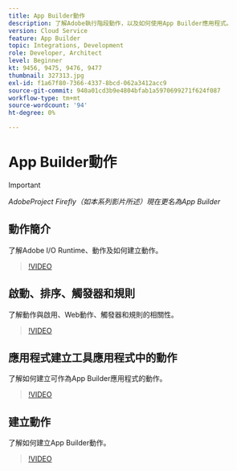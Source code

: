 ```yaml
---
title: App Builder動作
description: 了解Adobe執行階段動作，以及如何使用App Builder應用程式。
version: Cloud Service
feature: App Builder
topic: Integrations, Development
role: Developer, Architect
level: Beginner
kt: 9456, 9475, 9476, 9477
thumbnail: 327313.jpg
exl-id: f1a67f80-7366-4337-8bcd-062a3412acc9
source-git-commit: 940a01cd3b9e4804bfab1a5970699271f624f087
workflow-type: tm+mt
source-wordcount: '94'
ht-degree: 0%

---
```


# App Builder動作

>[!IMPORTANT]
>
> _AdobeProject Firefly（如本系列影片所述）現在更名為App Builder_

## 動作簡介

了解Adobe I/O Runtime、動作及如何建立動作。

>[!VIDEO](https://video.tv.adobe.com/v/339192/?quality=12&learn=on)

## 啟動、排序、觸發器和規則

了解動作與啟用、Web動作、觸發器和規則的相關性。

>[!VIDEO](https://video.tv.adobe.com/v/339193/?quality=12&learn=on)

## 應用程式建立工具應用程式中的動作

了解如何建立可作為App Builder應用程式的動作。

>[!VIDEO](https://video.tv.adobe.com/v/339194/?quality=12&learn=on)

## 建立動作

了解如何建立App Builder動作。

>[!VIDEO](https://video.tv.adobe.com/v/339195/?quality=12&learn=on)
